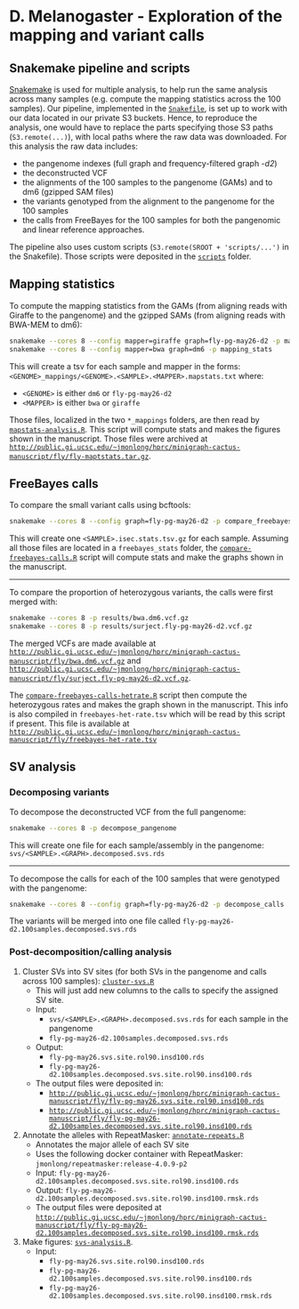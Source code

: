 # D. Melanogaster - Exploration of the mapping and variant calls

## Snakemake pipeline and scripts

[Snakemake](https://snakemake.github.io/) is used for multiple analysis, to help run the same analysis across many samples (e.g. compute the mapping statistics across the 100 samples).
Our pipeline, implemented in the [`Snakefile`](Snakefile), is set up to work with our data located in our private S3 buckets.
Hence, to reproduce the analysis, one would have to replace the parts specifying those S3 paths (`S3.remote(...)`), with local paths where the raw data was downloaded.
For this analysis the raw data includes: 
- the pangenome indexes (full graph and frequency-filtered graph *-d2*)
- the deconstructed VCF
- the alignments of the 100 samples to the pangenome (GAMs) and to dm6 (gzipped SAM files)
- the variants genotyped from the alignment to the pangenome for the 100 samples
- the calls from FreeBayes for the 100 samples for both the pangenomic and linear reference approaches.

The pipeline also uses custom scripts (`S3.remote(SROOT + 'scripts/...')` in the Snakefile). 
Those scripts were deposited in the [`scripts`](scripts) folder.

## Mapping statistics

To compute the mapping statistics from the GAMs (from aligning reads with Giraffe to the pangenome) and the gzipped SAMs (from aligning reads with BWA-MEM to dm6):

```sh
snakemake --cores 8 --config mapper=giraffe graph=fly-pg-may26-d2 -p mapping_stats
snakemake --cores 8 --config mapper=bwa graph=dm6 -p mapping_stats
```

This will create a tsv for each sample and mapper in the forms: `<GENOME>_mappings/<GENOME>.<SAMPLE>.<MAPPER>.mapstats.txt` where:
- `<GENOME>` is either `dm6` or `fly-pg-may26-d2`
- `<MAPPER>` is either `bwa` or `giraffe`

Those files, localized in the two `*_mappings` folders, are then read by [`mapstats-analysis.R`](mapstats-analysis.R).
This script will compute stats and makes the figures shown in the manuscript.
Those files were archived at [`http://public.gi.ucsc.edu/~jmonlong/hprc/minigraph-cactus-manuscript/fly/fly-maptstats.tar.gz`](http://public.gi.ucsc.edu/~jmonlong/hprc/minigraph-cactus-manuscript/fly/fly-maptstats.tar.gz).

## FreeBayes calls

To compare the small variant calls using bcftools:

```sh
snakemake --cores 8 --config graph=fly-pg-may26-d2 -p compare_freebayes
```

This will create one `<SAMPLE>.isec.stats.tsv.gz` for each sample.
Assuming all those files are located in a `freebayes_stats` folder, the [`compare-freebayes-calls.R`](compare-freebayes-calls.R) script will compute stats and make the graphs shown in the manuscript.

---

To compare the proportion of heterozygous variants, the calls were first merged with:

```sh
snakemake --cores 8 -p results/bwa.dm6.vcf.gz
snakemake --cores 8 -p results/surject.fly-pg-may26-d2.vcf.gz
```

The merged VCFs are made available at [`http://public.gi.ucsc.edu/~jmonlong/hprc/minigraph-cactus-manuscript/fly/bwa.dm6.vcf.gz`](http://public.gi.ucsc.edu/~jmonlong/hprc/minigraph-cactus-manuscript/fly/bwa.dm6.vcf.gz) and [`http://public.gi.ucsc.edu/~jmonlong/hprc/minigraph-cactus-manuscript/fly/surject.fly-pg-may26-d2.vcf.gz`](http://public.gi.ucsc.edu/~jmonlong/hprc/minigraph-cactus-manuscript/fly/surject.fly-pg-may26-d2.vcf.gz).

The [`compare-freebayes-calls-hetrate.R`](compare-freebayes-calls-hetrate.R) script then compute the heterozygous rates and makes the graph shown in the manuscript.
This info is also compiled in `freebayes-het-rate.tsv` which will be read by this script if present.
This file is available at [`http://public.gi.ucsc.edu/~jmonlong/hprc/minigraph-cactus-manuscript/fly/freebayes-het-rate.tsv`](http://public.gi.ucsc.edu/~jmonlong/hprc/minigraph-cactus-manuscript/fly/freebayes-het-rate.tsv)

## SV analysis

### Decomposing variants

To decompose the deconstructed VCF from the full pangenome:

```sh
snakemake --cores 8 -p decompose_pangenome
```

This will create one file for each sample/assembly in the pangenome: `svs/<SAMPLE>.<GRAPH>.decomposed.svs.rds`

---

To decompose the calls for each of the 100 samples that were genotyped with the pangenome:

```sh
snakemake --cores 8 --config graph=fly-pg-may26-d2 -p decompose_calls
```

The variants will be merged into one file called `fly-pg-may26-d2.100samples.decomposed.svs.rds`

### Post-decomposition/calling analysis

1. Cluster SVs into SV sites (for both SVs in the pangenome and calls across 100 samples): [`cluster-svs.R`](cluster-svs.R)
    - This will just add new columns to the calls to specify the assigned SV site.
    - Input: 
        - `svs/<SAMPLE>.<GRAPH>.decomposed.svs.rds` for each sample in the pangenome
        - `fly-pg-may26-d2.100samples.decomposed.svs.rds`
    - Output:
        - `fly-pg-may26.svs.site.rol90.insd100.rds`
        - `fly-pg-may26-d2.100samples.decomposed.svs.site.rol90.insd100.rds`
    - The output files were deposited in:
        - [`http://public.gi.ucsc.edu/~jmonlong/hprc/minigraph-cactus-manuscript/fly/fly-pg-may26.svs.site.rol90.insd100.rds`](http://public.gi.ucsc.edu/~jmonlong/hprc/minigraph-cactus-manuscript/fly/fly-pg-may26.svs.site.rol90.insd100.rds)
        - [`http://public.gi.ucsc.edu/~jmonlong/hprc/minigraph-cactus-manuscript/fly/fly-pg-may26-d2.100samples.decomposed.svs.site.rol90.insd100.rds`](http://public.gi.ucsc.edu/~jmonlong/hprc/minigraph-cactus-manuscript/fly/fly-pg-may26-d2.100samples.decomposed.svs.site.rol90.insd100.rds)
2. Annotate the alleles with RepeatMasker: [`annotate-repeats.R`](annotate-repeats.R)
    - Annotates the major allele of each SV site
    - Uses the following docker container with RepeatMasker: `jmonlong/repeatmasker:release-4.0.9-p2`
    - Input: `fly-pg-may26-d2.100samples.decomposed.svs.site.rol90.insd100.rds`
    - Output: `fly-pg-may26-d2.100samples.decomposed.svs.site.rol90.insd100.rmsk.rds`
    - The output files were deposited at [`http://public.gi.ucsc.edu/~jmonlong/hprc/minigraph-cactus-manuscript/fly/fly-pg-may26-d2.100samples.decomposed.svs.site.rol90.insd100.rmsk.rds`](http://public.gi.ucsc.edu/~jmonlong/hprc/minigraph-cactus-manuscript/fly/fly-pg-may26-d2.100samples.decomposed.svs.site.rol90.insd100.rmsk.rds)
1. Make figures: [`svs-analysis.R`](svs-analysis.R).
    - Input:
        - `fly-pg-may26.svs.site.rol90.insd100.rds`
        - `fly-pg-may26-d2.100samples.decomposed.svs.site.rol90.insd100.rds`
        - `fly-pg-may26-d2.100samples.decomposed.svs.site.rol90.insd100.rmsk.rds`

